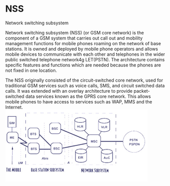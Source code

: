 # NSS


Network switching subsystem

Network switching subsystem (NSS) (or GSM core network) is the component
of a GSM system that carries out call out and mobility management
functions for mobile phones roaming on the network of base stations. It
is owned and deployed by mobile phone operators and allows mobile
devices to communicate with each other and telephones in the wider
public switched telephone network4g LET(PSTN). The architecture contains
specific features and functions which are needed because the phones are
not fixed in one location.

The NSS originally consisted of the circuit-switched core network, used
for traditional GSM services such as voice calls, SMS, and circuit
switched data calls. It was extended with an overlay architecture to
provide packet-switched data services known as the GPRS core network.
This allows mobile phones to have access to services such as WAP, MMS
and the Internet.\
![](./images/15008705.png?width=449)

